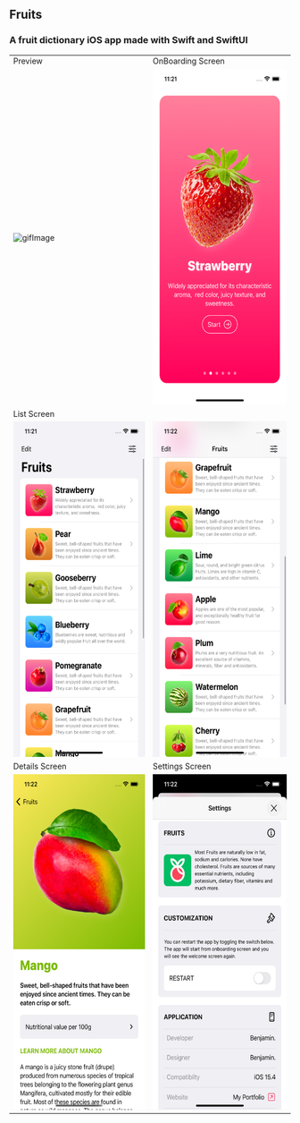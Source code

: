 ## Fruits

### A fruit dictionary iOS app made with Swift and SwiftUI

<div align="center">
<table>
<tr>
<td>Preview</td>
<td>OnBoarding Screen</td>
</tr>
<tr>
<td><img src="screenshot/ss.gif" height="600" alt="gifImage"></td>
<td><img src="screenshot/1.png" height="600" alt="image1"></td>
</tr>
<tr>
<td>List Screen</td>
</tr>
<tr>
<td><img src="screenshot/2.png" height="600" alt="image1"></td>
<td><img src="screenshot/3.png" height="600" alt="image1"></td>
</tr>
<tr>
<td>Details Screen</td>
<td>Settings Screen</td>
</tr>
<tr>
<td><img src="screenshot/4.png" height="600" alt="image1"></td>
<td><img src="screenshot/5.png" height="600" alt="image1"></td>
</tr>
</table>
</div>
